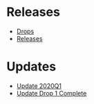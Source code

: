 # Releases

- [Drops](drops.md)
- [Releases](releases.md)

# Updates
- [Update 2020Q1](20200327-update.md)
- [Update Drop 1 Complete](20200508-update.md)
